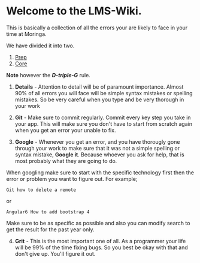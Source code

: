# Welcome to the LMS-Wiki.

This is basically a collection of all the errors your are likely to face in your time at Moringa. 

We have divided it into two.

1. [Prep](https://github.com/SamNgigi/LMS-wiki/wiki/1.-PREP) 
2. [Core](https://github.com/SamNgigi/LMS-wiki/wiki/2.-CORE)

**Note** however the ***D-triple-G*** rule.

1. **Details** - Attention to detail will be of paramount importance. Almost 90% of all errors you will face will be simple syntax mistakes or spelling mistakes. So be very careful when you type and be very thorough in your work

2. **Git** - Make sure to commit regularly. Commit every key step you take in your app. This will make sure you don't have to start from scratch again when you get an error your unable to fix.

3. **Google** - Whenever you get an error, and you have thorougly gone through your work to make sure that it was not a simple spelling or syntax mistake, **Google it**. Because whoever you ask for help, that is most probably what they are going to do.

When googling make sure to start with the specific technology first then the error or problem you want to figure out. For example;

```
Git how to delete a remote
```
or
```
Angular6 How to add bootstrap 4
```
Make sure to be as specific as possible and also you can modify search to get the result for the past year only.

4. **Grit** - This is the most important one of all. As a programmer your life will be 99% of the time fixing bugs. So you best be okay with that and don't give up. You'll figure it out.

